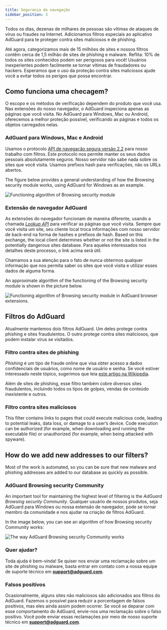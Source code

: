 ```yaml
---
title: Segurança da navegação
sidebar_position: 3
---
```


Todos os dias, dezenas de milhares de pessoas são vítimas de ataques de vírus ou fraudes na Internet. Adicionamos filtros especiais ao aplicativo AdGuard para te proteger contra sites maliciosos e de phishing.

Até agora, categorizamos mais de 15 milhões de sites e nossos filtros contêm cerca de 1,5 milhão de sites de phishing e malware. Reflita: 10% de todos os sites conhecidos podem ser perigosos para você! Usuários inexperientes podem facilmente se tornar vítimas de fraudadores ou hackers. Esperamos que o uso da proteção contra sites maliciosos ajude você a evitar todos os perigos que possa encontrar.

## Como funciona uma checagem?

O escopo e os métodos de verificação dependem do produto que você usa. Nas extensões do nosso navegador, o AdGuard inspeciona apenas as páginas que você visita. No AdGuard para Windows, Mac ou Android, oferecemos a melhor proteção possível, verificando as páginas e todos os objetos carregados nelas.

### AdGuard para Windows, Mac e Android

Usamos o protocolo [API de navegação segura versão 2.2](https://code.google.com/p/google-safe-browsing/wiki/Protocolv2Spec) para nosso trabalho com filtros. Este protocolo nos permite manter os seus dados pessoais absolutamente seguros. Nosso servidor não sabe nada sobre os sites que você visita. Usamos prefixos hash para verificações, não os URLs abertos.

The figure below provides a general understanding of how the Browsing security module works, using AdGuard for Windows as an example.

![Functioning algorithm of Browsing security module](https://cdn.adtidy.org/public/Adguard/En/Articles/safebrowsing_adguard_for_windows.png)

### Extensão de navegador AdGuard

As extensões do navegador funcionam de maneira diferente, usando a chamada [*Lookup API*](https://github.com/AdguardTeam/AdguardForAndroid/issues/162#issue-115487668) para verificar as páginas que você visita. Sempre que você visita um site, seu cliente local troca informações com nosso servidor de back-end na forma de hashes e prefixos de hash. Based on this exchange, the local client determines whether or not the site is listed in the potentially dangerous sites database. Para aqueles interessados nos detalhes deste processo, o link acima será útil.

Chamamos a sua atenção para o fato de nunca obtermos qualquer informação que nos permita saber os sites que você visita e utilizar esses dados de alguma forma.

An approximate algorithm of the functioning of the Browsing security module is shown in the picture below.

![Functioning algorithm of Browsing security module in AdGuard browser extensions.](https://cdn.adtidy.org/public/Adguard/En/Articles/safebrowsing_extension.png)

## Filtros do AdGuard

Atualmente mantemos dois filtros AdGuard. Um deles protege contra phishing e sites fraudulentos. O outro protege contra sites maliciosos, que podem instalar vírus se visitados.

### Filtro contra sites de phishing

*Phishing* é um tipo de fraude online que visa obter acesso a dados confidenciais de usuários, como nome de usuário e senha. Se você estiver interessado neste tópico, sugerimos que leia [este artigo na Wikipedia](http://en.wikipedia.org/wiki/Phishing).

Além de sites de phishing, esse filtro também cobre diversos sites fraudulentos, incluindo todos os tipos de golpes, vendas de conteúdo inexistente e outros.

### Filtro contra sites maliciosos

This filter contains links to pages that could execute malicious code, leading to potential leaks, data loss, or damage to a user’s device. Code execution can be authorized (for example, when downloading and running the executable file) or unauthorized (for example, when being attacked with spyware).

## How do we add new addresses to our filters?

Most of the work is automated, so you can be sure that new malware and phishing addresses are added to our database as quickly as possible.

### AdGuard Browsing security Community

An important tool for maintaining the highest level of filtering is the *AdGuard Browsing security Community*. Qualquer usuário de nossos produtos, seja AdGuard para Windows ou nossa extensão de navegador, pode se tornar membro da comunidade e nos ajudar na criação de filtros AdGuard.

In the image below, you can see an algorithm of how Browsing security Community works:

![The way AdGuard Browsing security Community works](https://cdn.adtidy.org/public/Adguard/En/Articles/browsing_security_community.png)

### Quer ajudar?

Toda ajuda é bem-vinda! Se quiser nos enviar uma reclamação sobre um site de phishing ou malware, basta entrar em contato com a nossa equipe de suporte técnico em **support@adguard.com**.

### Falsos positivos

Ocasionalmente, alguns sites não maliciosos são adicionados aos filtros do AdGuard. Fazemos o possível para reduzir a porcentagem de falsos positivos, mas eles ainda assim podem ocorrer. Se você se deparar com esse comportamento do AdGuard, envie-nos uma reclamação sobre o falso positivo. Você pode enviar essas reclamações por meio de nosso suporte técnico em **support@adguard.com**.
